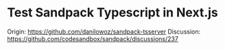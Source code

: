 # Test Sandpack Typescript in Next.js

Origin: https://github.com/danilowoz/sandpack-tsserver
Discussion: https://github.com/codesandbox/sandpack/discussions/237
